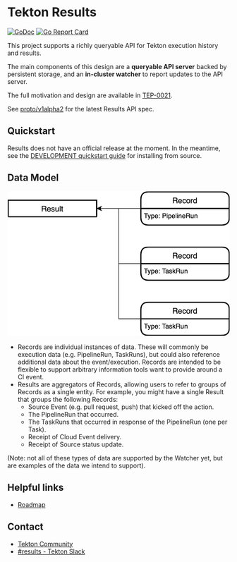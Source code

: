 # Tekton Results

[![GoDoc](https://img.shields.io/static/v1?label=godoc&message=reference&color=blue)](https://pkg.go.dev/github.com/tektoncd/results)
[![Go Report Card](https://goreportcard.com/badge/tektoncd/pipeline)](https://goreportcard.com/report/tektoncd/results)

This project supports a richly queryable API for Tekton execution history and results.

The main components of this design are a **queryable API server** backed by
persistent storage, and an **in-cluster watcher** to report updates to the API
server.

The full motivation and design are available in
[TEP-0021](https://github.com/tektoncd/community/blob/master/teps/0021-results-api.md).

See [proto/v1alpha2](/proto/v1alpha2) for the latest Results API spec.

## Quickstart

Results does not have an official release at the moment. In the meantime, see
the [DEVELOPMENT quickstart guide](DEVELOPMENT.md#quickstart) for installing
from source.

## Data Model

![results data model](images/results.png)

- Records are individual instances of data. These will commonly be execution
  data (e.g. PipelineRun, TaskRuns), but could also reference additional data
  about the event/execution. Records are intended to be flexible to support
  arbitrary information tools want to provide around a CI event.
- Results are aggregators of Records, allowing users to refer to groups of
  Records as a single entity. For example, you might have a single Result that
  groups the following Records:
  - Source Event (e.g. pull request, push) that kicked off the action.
  - The PipelineRun that occurred.
  - The TaskRuns that occurred in response of the PipelineRun (one per Task).
  - Receipt of Cloud Event delivery.
  - Receipt of Source status update.

(Note: not all of these types of data are supported by the Watcher yet, but are
examples of the data we intend to support).

## Helpful links

- [Roadmap](roadmap.md)

## Contact

- [Tekton Community](https://github.com/tektoncd/community/blob/master/contact.md)
- [#results - Tekton Slack](https://tektoncd.slack.com/archives/C01GCEH0FLK)